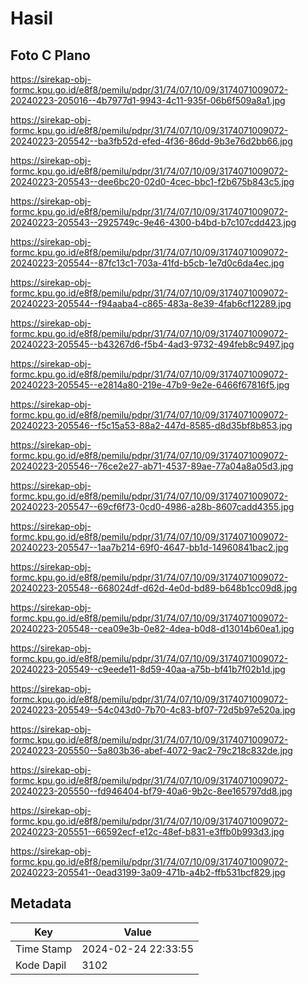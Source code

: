 # Hasil

## Foto C Plano

https://sirekap-obj-formc.kpu.go.id/e8f8/pemilu/pdpr/31/74/07/10/09/3174071009072-20240223-205016--4b7977d1-9943-4c11-935f-06b6f509a8a1.jpg

https://sirekap-obj-formc.kpu.go.id/e8f8/pemilu/pdpr/31/74/07/10/09/3174071009072-20240223-205542--ba3fb52d-efed-4f36-86dd-9b3e76d2bb66.jpg

https://sirekap-obj-formc.kpu.go.id/e8f8/pemilu/pdpr/31/74/07/10/09/3174071009072-20240223-205543--dee6bc20-02d0-4cec-bbc1-f2b675b843c5.jpg

https://sirekap-obj-formc.kpu.go.id/e8f8/pemilu/pdpr/31/74/07/10/09/3174071009072-20240223-205543--2925749c-9e46-4300-b4bd-b7c107cdd423.jpg

https://sirekap-obj-formc.kpu.go.id/e8f8/pemilu/pdpr/31/74/07/10/09/3174071009072-20240223-205544--87fc13c1-703a-41fd-b5cb-1e7d0c6da4ec.jpg

https://sirekap-obj-formc.kpu.go.id/e8f8/pemilu/pdpr/31/74/07/10/09/3174071009072-20240223-205544--f94aaba4-c865-483a-8e39-4fab6cf12289.jpg

https://sirekap-obj-formc.kpu.go.id/e8f8/pemilu/pdpr/31/74/07/10/09/3174071009072-20240223-205545--b43267d6-f5b4-4ad3-9732-494feb8c9497.jpg

https://sirekap-obj-formc.kpu.go.id/e8f8/pemilu/pdpr/31/74/07/10/09/3174071009072-20240223-205545--e2814a80-219e-47b9-9e2e-6466f67816f5.jpg

https://sirekap-obj-formc.kpu.go.id/e8f8/pemilu/pdpr/31/74/07/10/09/3174071009072-20240223-205546--f5c15a53-88a2-447d-8585-d8d35bf8b853.jpg

https://sirekap-obj-formc.kpu.go.id/e8f8/pemilu/pdpr/31/74/07/10/09/3174071009072-20240223-205546--76ce2e27-ab71-4537-89ae-77a04a8a05d3.jpg

https://sirekap-obj-formc.kpu.go.id/e8f8/pemilu/pdpr/31/74/07/10/09/3174071009072-20240223-205547--69cf6f73-0cd0-4986-a28b-8607cadd4355.jpg

https://sirekap-obj-formc.kpu.go.id/e8f8/pemilu/pdpr/31/74/07/10/09/3174071009072-20240223-205547--1aa7b214-69f0-4647-bb1d-14960841bac2.jpg

https://sirekap-obj-formc.kpu.go.id/e8f8/pemilu/pdpr/31/74/07/10/09/3174071009072-20240223-205548--668024df-d62d-4e0d-bd89-b648b1cc09d8.jpg

https://sirekap-obj-formc.kpu.go.id/e8f8/pemilu/pdpr/31/74/07/10/09/3174071009072-20240223-205548--cea09e3b-0e82-4dea-b0d8-d13014b60ea1.jpg

https://sirekap-obj-formc.kpu.go.id/e8f8/pemilu/pdpr/31/74/07/10/09/3174071009072-20240223-205549--c9eede11-8d59-40aa-a75b-bf41b7f02b1d.jpg

https://sirekap-obj-formc.kpu.go.id/e8f8/pemilu/pdpr/31/74/07/10/09/3174071009072-20240223-205549--54c043d0-7b70-4c83-bf07-72d5b97e520a.jpg

https://sirekap-obj-formc.kpu.go.id/e8f8/pemilu/pdpr/31/74/07/10/09/3174071009072-20240223-205550--5a803b36-abef-4072-9ac2-79c218c832de.jpg

https://sirekap-obj-formc.kpu.go.id/e8f8/pemilu/pdpr/31/74/07/10/09/3174071009072-20240223-205550--fd946404-bf79-40a6-9b2c-8ee165797dd8.jpg

https://sirekap-obj-formc.kpu.go.id/e8f8/pemilu/pdpr/31/74/07/10/09/3174071009072-20240223-205551--66592ecf-e12c-48ef-b831-e3ffb0b993d3.jpg

https://sirekap-obj-formc.kpu.go.id/e8f8/pemilu/pdpr/31/74/07/10/09/3174071009072-20240223-205541--0ead3199-3a09-471b-a4b2-ffb531bcf829.jpg


## Metadata

| Key        | Value               |
| ---------- | ------------------- |
| Time Stamp | 2024-02-24 22:33:55 |
| Kode Dapil | 3102                |



